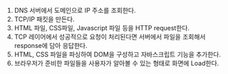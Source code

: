 1. DNS 서버에서 도메인으로 IP 주소를 조회한다.
2. TCP/IP 패킷을 만든다.
3. HTML 파일, CSS파일, Javascript 파일 등을 HTTP request한다.
4. TCP 레이어에서 성공적으로 요청이 처리된다면 서버에서 파일을 조회해서 response에 담아 응답한다.
5. HTML, CSS 파일을 파싱하여 DOM을 구성하고 자바스크립트 기능을 추가한다.
6. 브라우저가 준비한 파일들을 사용자가 알아볼 수 있는 형태로 화면에 Load한다.
